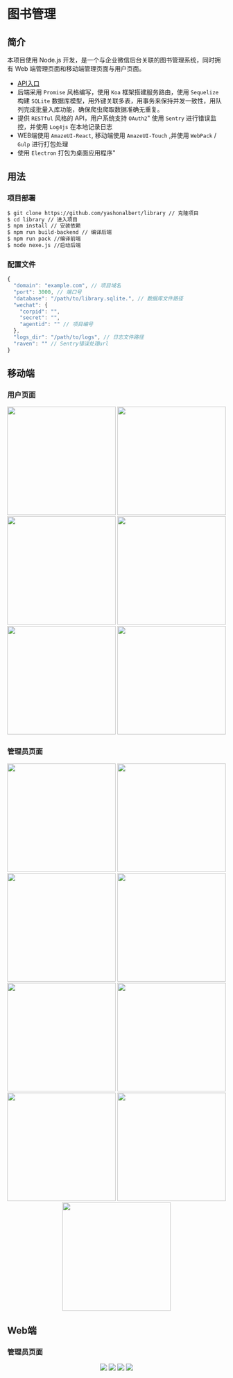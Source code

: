 # 图书管理

## 简介

本项目使用 Node.js 开发，是一个与企业微信后台关联的图书管理系统，同时拥有 Web 端管理页面和移动端管理页面与用户页面。

- [API入口](https://github.com/yashonalbert/library)
- 后端采用 `Promise` 风格编写，使用 `Koa` 框架搭建服务路由，使用 `Sequelize` 构建 `SQLite` 数据库模型，用外键关联多表，用事务来保持并发一致性，用队列完成批量入库功能，确保爬虫爬取数据准确无重复。
- 提供 `RESTful` 风格的 API，用户系统支持 `OAuth2`"
使用 `Sentry` 进行错误监控，并使用 `Log4js` 在本地记录日志
- WEB端使用 `AmazeUI-React`, 移动端使用 `AmazeUI-Touch` ,并使用 `WebPack` / `Gulp` 进行打包处理
- 使用 `Electron` 打包为桌面应用程序"

## 用法

### 项目部署

```sh
$ git clone https://github.com/yashonalbert/library // 克隆项目
$ cd library // 进入项目
$ npm install // 安装依赖
$ npm run build-backend // 编译后端
$ npm run pack //编译前端
$ node nexe.js //启动后端
```

### 配置文件

```js
{
  "domain": "example.com", // 项目域名
  "port": 3000, // 端口号
  "database": "/path/to/library.sqlite.", // 数据库文件路径
  "wechat": {
    "corpid": "",
    "secret": "",
    "agentid": "" // 项目编号
  },
  "logs_dir": "/path/to/logs", // 日志文件路径
  "raven": "" // Sentry错误处理url
}
```

## 移动端

### 用户页面
<p float="left" align="center">
  <img src="https://github.com/yashonalbert/szlibrary/blob/master/images/user.png" width="250">
  <img src="https://github.com/yashonalbert/szlibrary/blob/master/images/userBooks.png" width="250">
  <img src="https://github.com/yashonalbert/szlibrary/blob/master/images/book.png" width="250">
  <img src="https://github.com/yashonalbert/szlibrary/blob/master/images/userRecords.png" width="250">
  <img src="https://github.com/yashonalbert/szlibrary/blob/master/images/lent.png" width="250">
  <img src="https://github.com/yashonalbert/szlibrary/blob/master/images/recommend.png" width="250">
</p>

### 管理员页面

<p float="left" align="center">
  <img src="https://github.com/yashonalbert/szlibrary/blob/master/images/admin.png" width="250">
  <img src="https://github.com/yashonalbert/szlibrary/blob/master/images/setBook.png" width="250">
  <img src="https://github.com/yashonalbert/szlibrary/blob/master/images/adminBooks.png" width="250">
  <img src="https://github.com/yashonalbert/szlibrary/blob/master/images/msgLent.png" width="250">
  <img src="https://github.com/yashonalbert/szlibrary/blob/master/images/authorization.png" width="250">
  <img src="https://github.com/yashonalbert/szlibrary/blob/master/images/adminRecords.png" width="250">
  <img src="https://github.com/yashonalbert/szlibrary/blob/master/images/return.png" width="250">
  <img src="https://github.com/yashonalbert/szlibrary/blob/master/images/lentInfo.png" width="250">
  <img src="https://github.com/yashonalbert/szlibrary/blob/master/images/webCode.png" width="250">
</p>

## Web端

### 管理员页面

<p align="center">
  <img src="https://github.com/yashonalbert/szlibrary/blob/master/images/login.png">
  <img src="https://github.com/yashonalbert/szlibrary/blob/master/images/webBooks.png">
  <img src="https://github.com/yashonalbert/szlibrary/blob/master/images/batch.png">
  <img src="https://github.com/yashonalbert/szlibrary/blob/master/images/webRecords.png">
</p>
